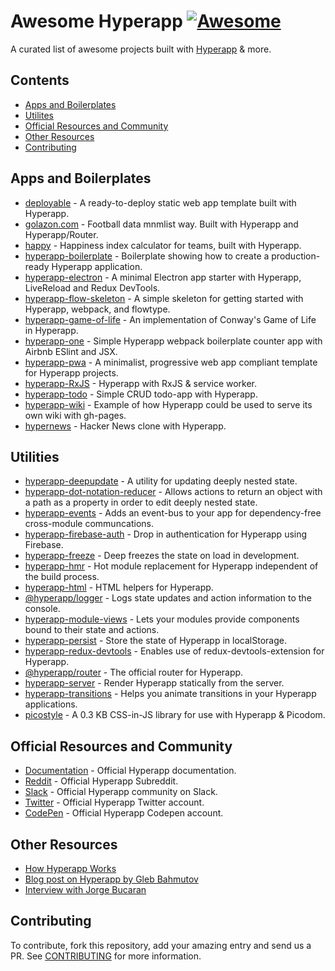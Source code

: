 # Awesome Hyperapp [![Awesome](https://cdn.rawgit.com/sindresorhus/awesome/d7305f38d29fed78fa85652e3a63e154dd8e8829/media/badge.svg)](https://github.com/sindresorhus/awesome)

A curated list of awesome projects built with [Hyperapp](https://github.com/hyperapp/hyperapp) & more.

## Contents
- [Apps and Boilerplates](#apps-and-boilerplates)
- [Utilites](#utilities)
- [Official Resources and Community](#official-resources-and-community)
- [Other Resources](#other-resources)
- [Contributing](#contributing)

## Apps and Boilerplates
- [deployable](https://github.com/lukejacksonn/deployable) - A ready-to-deploy static web app template built with Hyperapp.
- [golazon.com](https://github.com/sobstel/golazon) - Football data mnmlist way. Built with Hyperapp and Hyperapp/Router.
- [happy](https://github.com/zaceno/happy) - Happiness index calculator for teams, built with Hyperapp.
- [hyperapp-boilerplate](https://github.com/tzellman/hyperapp-boilerplate) - Boilerplate showing how to create a production-ready Hyperapp application.
- [hyperapp-electron](https://github.com/lukejacksonn/hyperapp-electron) - A minimal Electron app starter with Hyperapp, LiveReload and Redux DevTools.
- [hyperapp-flow-skeleton](https://github.com/just-nobody/hyperapp-flow-skeleton) - A simple skeleton for getting started with Hyperapp, webpack, and flowtype.
- [hyperapp-game-of-life](https://github.com/applefreak/hyperapp-game-of-life/) - An implementation of Conway's Game of Life in Hyperapp.
- [hyperapp-one](https://github.com/selfup/hyperapp-one) - Simple Hyperapp webpack boilerplate counter app with Airbnb ESlint and JSX.
- [hyperapp-pwa](https://github.com/lukejacksonn/hyperapp-pwa) - A minimalist, progressive web app compliant template for Hyperapp projects.
- [hyperapp-RxJS](https://github.com/marcusasplund/hyperapp-RxJS) - Hyperapp with RxJS & service worker.
- [hyperapp-todo](https://github.com/marcusasplund/hyperapp-todo-simple) - Simple CRUD todo-app with Hyperapp.
- [hyperapp-wiki](https://github.com/lukejacksonn/hyperapp-wiki) - Example of how Hyperapp could be used to serve its own wiki with gh-pages.
- [hypernews](https://github.com/traducer/hypernews) - Hacker News clone with Hyperapp.

## Utilities
- [hyperapp-deepupdate](https://github.com/NoobLad/hyperapp-deepupdate) - A utility for updating deeply nested state.
- [hyperapp-dot-notation-reducer](https://github.com/alber70g/hyperapp-dot-notation-reducer) - Allows actions to return an object with a path as a property in order to edit deeply nested state.
- [hyperapp-events](https://github.com/zaceno/hyperapp-events) - Adds an event-bus to your app for dependency-free cross-module communcations.
- [hyperapp-firebase-auth](https://github.com/lukejacksonn/hyperapp-firebase-auth) - Drop in authentication for Hyperapp using Firebase.
- [hyperapp-freeze](https://github.com/okwolf/hyperapp-freeze) - Deep freezes the state on load in development.
- [hyperapp-hmr](https://github.com/scrapjs/hyperapp-hmr) - Hot module replacement for Hyperapp independent of the build process.
- [hyperapp-html](https://github.com/swizz/hyperapp-html) - HTML helpers for Hyperapp.
- [@hyperapp/logger](https://github.com/hyperapp/logger) - Logs state updates and action information to the console.
- [hyperapp-module-views](https://github.com/zaceno/hyperapp-module-views) - Lets your modules provide components bound to their state and actions.
- [hyperapp-persist](https://github.com/jamen/hyperapp-persist) - Store the state of Hyperapp in localStorage.
- [hyperapp-redux-devtools](https://github.com/andyrj/hyperapp-redux-devtools) - Enables use of redux-devtools-extension for Hyperapp.
- [@hyperapp/router](https://github.com/hyperapp/router) - The official router for Hyperapp.
- [hyperapp-server](https://github.com/hyperapp/server) - Render Hyperapp statically from the server.
- [hyperapp-transitions](https://github.com/zaceno/hyperapp-transitions) - Helps you animate transitions in your Hyperapp applications.
- [picostyle](https://github.com/picostyle/picostyle) - A 0.3 KB CSS-in-JS library for use with Hyperapp & Picodom.

## Official Resources and Community
- [Documentation](https://github.com/hyperapp/hyperapp/tree/master/docs) - Official Hyperapp documentation.
- [Reddit](https://www.reddit.com/r/hyperapp/) - Official Hyperapp Subreddit.
- [Slack](https://hyperappjs.herokuapp.com/) - Official Hyperapp community on Slack.
- [Twitter](https://twitter.com/hyperappjs) - Official Hyperapp Twitter account.
- [CodePen](https://codepen.io/hyperapp/) - Official Hyperapp Codepen account.

## Other Resources
- [How Hyperapp Works](https://gist.github.com/JorgeBucaran/8dc33b7947f3193eb2ea3d5700e27036)
- [Blog post on Hyperapp by Gleb Bahmutov](https://glebbahmutov.com/blog/pure-programming-with-hyper-app/)
- [Interview with Jorge Bucaran](https://survivejs.com/blog/hyperapp-interview/)

## Contributing
To contribute, fork this repository, add your amazing entry and send us a PR. See [CONTRIBUTING](/CONTRIBUTING.md) for more information.
